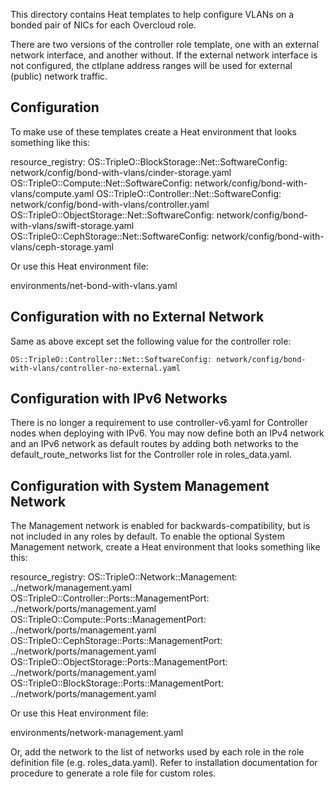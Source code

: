 This directory contains Heat templates to help configure
VLANs on a bonded pair of NICs for each Overcloud role.

There are two versions of the controller role template, one with
an external network interface, and another without. If the
external network interface is not configured, the ctlplane address
ranges will be used for external (public) network traffic.

Configuration
-------------

To make use of these templates create a Heat environment that looks
something like this:

  resource\_registry:
    OS::TripleO::BlockStorage::Net::SoftwareConfig: network/config/bond-with-vlans/cinder-storage.yaml
    OS::TripleO::Compute::Net::SoftwareConfig: network/config/bond-with-vlans/compute.yaml
    OS::TripleO::Controller::Net::SoftwareConfig: network/config/bond-with-vlans/controller.yaml
    OS::TripleO::ObjectStorage::Net::SoftwareConfig: network/config/bond-with-vlans/swift-storage.yaml
    OS::TripleO::CephStorage::Net::SoftwareConfig: network/config/bond-with-vlans/ceph-storage.yaml

Or use this Heat environment file:

  environments/net-bond-with-vlans.yaml

Configuration with no External Network
--------------------------------------

Same as above except set the following value for the controller role:

    OS::TripleO::Controller::Net::SoftwareConfig: network/config/bond-with-vlans/controller-no-external.yaml

Configuration with IPv6 Networks
--------------------------------

There is no longer a requirement to use controller-v6.yaml for Controller nodes
when deploying with IPv6. You may now define both an IPv4 network and an IPv6
network as default routes by adding both networks to the default_route_networks
list for the Controller role in roles_data.yaml.

Configuration with System Management Network
--------------------------------------------

The Management network is enabled for backwards-compatibility, but
is not included in any roles by default. To enable the optional System
Management network, create a Heat environment that looks something like
this:

  resource\_registry:
    OS::TripleO::Network::Management: ../network/management.yaml
    OS::TripleO::Controller::Ports::ManagementPort: ../network/ports/management.yaml
    OS::TripleO::Compute::Ports::ManagementPort: ../network/ports/management.yaml
    OS::TripleO::CephStorage::Ports::ManagementPort: ../network/ports/management.yaml
    OS::TripleO::ObjectStorage::Ports::ManagementPort: ../network/ports/management.yaml
    OS::TripleO::BlockStorage::Ports::ManagementPort: ../network/ports/management.yaml

Or use this Heat environment file:

  environments/network-management.yaml

Or, add the network to the list of networks used by each role in the role
definition file (e.g. roles_data.yaml). Refer to installation documentation
for procedure to generate a role file for custom roles.

